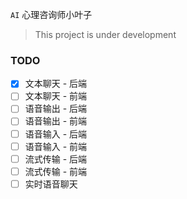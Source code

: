 `AI` 心理咨询师小叶子

> This project is under development

### TODO
- [x] 文本聊天 - 后端
- [ ] 文本聊天 - 前端
- [ ] 语音输出 - 后端
- [ ] 语音输出 - 前端
- [ ] 语音输入 - 后端
- [ ] 语音输入 - 前端
- [ ] 流式传输 - 后端
- [ ] 流式传输 - 前端
- [ ] 实时语音聊天